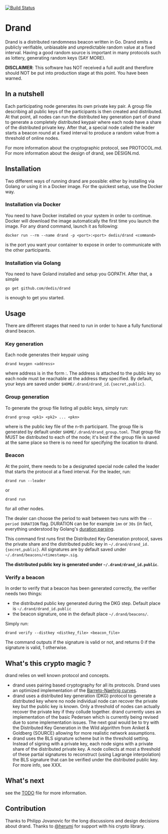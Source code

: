 [![Build Status](https://travis-ci.org/dedis/drand.svg?branch=master)](https://travis-ci.org/dedis/drand)

# Drand 

Drand is a distributed randomness beacon written in Go. Drand emits a publicly
verifiable, unbiasable and unpredictable random value at a fixed interval. Having
a good random source is important in many protocols such as lottery, generating
random keys (SAY MORE).

**DISCLAIMER**: This software has NOT received a full audit and therefore should
NOT be put into production stage at this point. You have been warned.

## In a nutshell

Each participating node generates its own private key pair. A group file
describing all public keys of the participants is then created and distributed.
At that point, all nodes can run the distributed key generation part of drand to
generate a completely distributed keypair where each node have a share of the
distributed private key. After that, a special node called the leader starts a
beacon round at a fixed interval to produce a random value from a threshold of
online nodes. 

For more information about the cryptographic protocol, see PROTOCOL.md. For more
information about the design of drand, see DESIGN.md.

## Installation 

Two different ways of running drand are possible: either by installing via
Golang or using it in a Docker image. For the quickest setup, use the Docker
way.

### Installation via Docker

You need to have Docker installed on your system in order to continue.
Docker will download the image automatically the first time you launch the
image. For any drand command,  launch it as following:
```
docker run --rm --name drand -p <port>:<port> dedis/drand <command>
```

<port> is the port you want your container to expose in order to communicate
 with the other participants.

### Installation via Golang

You need to have Goland installed and setup you GOPATH. After that, a simple
```
go get github.com/dedis/drand
```
is enough to get you started.

## Usage

There are different stages that need to run in order to have a fully functional
drand beacon.

### Key generation

Each node generates their keypair using
```
drand keygen <address>
```
where address is in the form <ip>:<port>. The address is attached to the public
key so each node must be reachable at the address they specified.
By default, your keys are saved under `$HOME/.drand/drand_id.{secret,public}`.

### Group generation

To generate the group file listing all public keys, simply run:
```
drand group <pk1> <pk2> ... <pkn>
```
where <pkn> is the public key file of the n-th participant.
The group file is generated by default under `$HOME/.drand/drand_group.toml`.
That group file MUST be distributed to each of the node; it's best if the group
file is saved at the same place so there is no need for specifying the location
to drand.

### Beacon 

At the point, there needs to be a designated special node called the leader that
starts the protocol at a fixed interval. 
For the leader, run:
```
drand run --leader
```
or
```
drand run
```
for all other nodes.

The dealer can choose the period to wait between two runs with the `--period
DURATION` flag. DURATION can be for example `1mn` or `30s` (in fact, everything
understood by Golang's [duration
parsing](https://golang.org/pkg/time/#ParseDuration).

This command first runs first the Distributed Key Generation protocol, saves
the private share and the distributed public key in
`~/.drand/drand_id.{secret,public}`.
All signatures are by default saved under `~/.drand/beacons/<timestamp>.sig`.

**The distributed public key is generated under `~/.drand/drand_id.public`**.

### Verify a beacon

In order to verify that a beacon has been generated correctly, the verifier
needs two things:
 + the distributed public key generated during the DKG step. Default place is
   `~/.drand/drand_id.public`
 + the beacon signature, one in the default place `~/.drand/beacons/`.

 Simply run:
 ```
 drand verify --distkey <distkey_file> <beacon_file>
 ```

 The command outputs if the signature is valid or not, and returns 0 if the signature is valid, 1 otherwise. 

## What's this crypto magic ?

drand relies on well known protocol and concepts. 
+ drand uses pairing based cryptography for all its protocols. Drand
uses an optimized implementation of the [Barreto-Naehrig curves](https://github.com/dfinity/bn).
+ drand uses a distributed key generation (DKG) protocol to generate a distributed key
  where no node individual node can recover the private key but the public key
  is known. Only a threshold of nodes can actually recover the private key if
  they collude together. drand currently uses an implementation of the basic
  Pedersen which is currently being revised due to some implementation issues.
  The next goal would be to try with the Distributed Key Generation in the Wild
  algorithm from Aniket & Goldberg (SOURCE) allowing for more realistic
  network assumptions.
+ drand uses the BLS signature scheme but in the threshold setting. Instead of
  signing with a private key, each node signs with a private share of the
  distributed private key. A node collects at most a threshold of these partial
  signatures to reconstruct (using Lagrange interpolation) the BLS signature
  that can be verified under the distributed public key. For more info, see XXX.

## What's next

see the [TODO](https://github.com/dedis/drand/blob/master/TODO.md) file for more
information.

## Contribution

Thanks to Philipp Jovanovic for the long discussions and design decisions about drand.
Thanks to [@herumi](https://github.com/herumi) for support with his crypto library.

